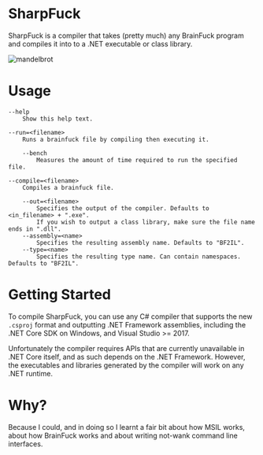 # SharpFuck
SharpFuck is a compiler that takes (pretty much) any BrainFuck program and compiles it into to a .NET executable or class library. 

![mandelbrot](https://i.imgur.com/TLi1WyK.gif)

# Usage
```
--help
    Show this help text.

--run=<filename>
    Runs a brainfuck file by compiling then executing it.

    --bench
        Measures the amount of time required to run the specified file.

--compile=<filename>
    Compiles a brainfuck file.

    --out=<filename>
        Specifies the output of the compiler. Defaults to <in_filename> + ".exe".
        If you wish to output a class library, make sure the file name ends in ".dll".
    --assembly=<name>
        Specifies the resulting assembly name. Defaults to "BF2IL".
    --type=<name>
        Specifies the resulting type name. Can contain namespaces. Defaults to "BF2IL".
```

# Getting Started
To compile SharpFuck, you can use any C# compiler that supports the new `.csproj` format and outputting .NET Framework assemblies, including the .NET Core SDK on Windows, and Visual Studio >= 2017. 

Unfortunately the compiler requires APIs that are currently unavailable in .NET Core itself, and as such depends on the .NET Framework. However, the executables and libraries generated by the compiler will work on any .NET runtime.

# Why?
Because I could, and in doing so I learnt a fair bit about how MSIL works, about how BrainFuck works and about writing not-wank command line interfaces.